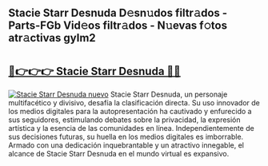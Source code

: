 ## Stacie Starr Desnuda D𝚎sn𝚞dos filtr𝚊dos - Parts-FGb Vid𝚎os filtr𝚊dos - N𝚞evas f𝚘tos atr𝚊ctivas gyIm2

# <h2><a href="http://mb2w0c.tromn.icu/?c=Stacie+Starr+Desnuda">🔗👉👉👉 Stacie Starr Desnuda 🔗🔗</a></h2>

[![Stacie Starr Desnuda nuevo](https://i.imgur.com/pEAQMta.gif)](http://mb2w0c.tromn.icu/?c=Stacie+Starr+Desnuda)
Stacie Starr Desnuda, un personaje multifacético y divisivo, desafía la clasificación directa. Su uso innovador de los medios digitales para la autopresentación ha cautivado y enfurecido a sus seguidores, estimulando debates sobre la privacidad, la expresión artística y la esencia de las comunidades en línea. Independientemente de sus decisiones futuras, su huella en los medios digitales es imborrable. Armado con una dedicación inquebrantable y un atractivo innegable, el alcance de Stacie Starr Desnuda en el mundo virtual es expansivo.
